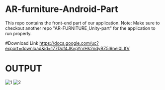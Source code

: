 # AR-furniture-Android-Part

This repo contains the front-end part of our application. Note: Make sure to checkout another repo "AR-FURNITURE_Unity-part" for the application to run properly.

#Download Link
https://docs.google.com/uc?export=download&id=177Dof4JKvpYnrHk2ndyBZ5l9nel0LIfV

# OUTPUT

![1](https://github.com/kalyan-sendang/AR-furniture-Android-Part/assets/58691148/08428ed2-811d-4d72-8d0c-7fb3ded0b33b)
![2](https://github.com/kalyan-sendang/AR-furniture-Android-Part/assets/58691148/61f61b76-60f9-4f8c-9253-707fadd38040)
